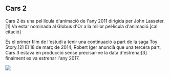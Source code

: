 ## Cars 2

Cars 2 és una pel·lícula d'animació de l'any 2011 dirigida per John Lasseter.[1] Va estar nominada al Globus d'Or a la millor pel·lícula d'animació.[cal citació]

És el primer film de l'estudi a tenir una continuació a part de la saga Toy Story.[2] El 18 de març de 2014, Robert Iger anuncià que una tercera part, Cars 3 estava en producció sense precisar-ne la data d'estrena;[3] finalment es va estrenar l'any 2017.

<img src="/img/cars2.jpg">